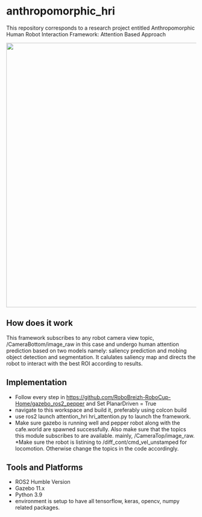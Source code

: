 # anthropomorphic_hri
This repository corresponds to a research project entitled Anthropomorphic Human Robot Interaction Framework: Attention Based Approach
<p align=""><img src="gitcover.png" width="700"\></p>

## How does it work
This framework subscribes to any robot camera view topic, /CameraBottom/image_raw  in this case and undergo human attention prediction based on two models namely: saliency prediction and mobing object detection and segmentation. It calulates saliency map and directs the robot to interact with the best ROI according to results. 
## Implementation
* Follow every step in https://github.com/RoboBreizh-RoboCup-Home/gazebo_ros2_pepper and Set PlanarDriven = True
* navigate to this workspace and build it, preferably using colcon build
* use ros2 launch attention_hri hri_attention.py to launch the framework. 
* Make sure gazebo is running well and pepper robot along with the cafe.world are spawned successfully. Also make sure that the topics this module subscribes to are available. mainly, /CameraTop/image_raw. 
*Make sure the robot is listining to /diff_cont/cmd_vel_unstamped for locomotion. Otherwise change the topics in the code accordingly.
## Tools and Platforms
* ROS2 Humble Version
* Gazebo 11.x
* Python 3.9 
* environment is setup to have all tensorflow, keras, opencv, numpy related packages. 
